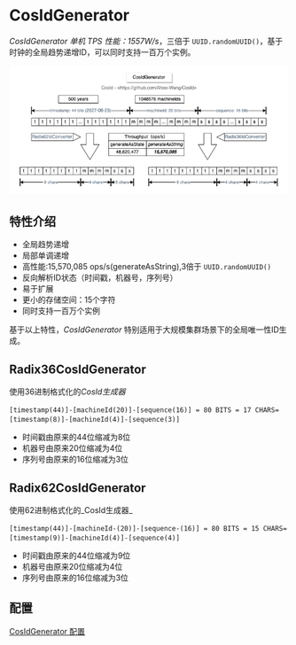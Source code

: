 # CosIdGenerator

_CosIdGenerator_ *单机 TPS 性能：1557W/s*，三倍于 `UUID.randomUUID()`，基于时钟的全局趋势递增ID，可以同时支持一百万个实例。

<p align="center">
  <img src="../public/assets/design/CosIdGenerator.png" alt="IdGenerator design diagram"/>
</p>

## 特性介绍

- 全局趋势递增
- 局部单调递增
- 高性能:15,570,085 ops/s(generateAsString),3倍于 `UUID.randomUUID()`
- 反向解析ID状态（时间戳，机器号，序列号）
- 易于扩展
- 更小的存储空间：15个字符
- 同时支持一百万个实例

基于以上特性，_CosIdGenerator_ 特别适用于大规模集群场景下的全局唯一性ID生成。

## Radix36CosIdGenerator

使用36进制格式化的*CosId生成器*

`[timestamp(44)]-[machineId(20)]-[sequence(16)] = 80 BITS = 17 CHARS=[timestamp(8)]-[machineId(4)]-[sequence(3)]`

- 时间戳由原来的44位缩减为8位
- 机器号由原来20位缩减为4位
- 序列号由原来的16位缩减为3位

## Radix62CosIdGenerator

使用62进制格式化的_CosId生成器_

`[timestamp(44)]-[machineId-(20)]-[sequence-(16)] = 80 BITS = 15 CHARS=[timestamp(9)]-[machineId(4)]-[sequence(4)]`

- 时间戳由原来的44位缩减为9位
- 机器号由原来20位缩减为4位
- 序列号由原来的16位缩减为3位


## 配置

[CosIdGenerator 配置](../reference/config/cosid-generator.md)
